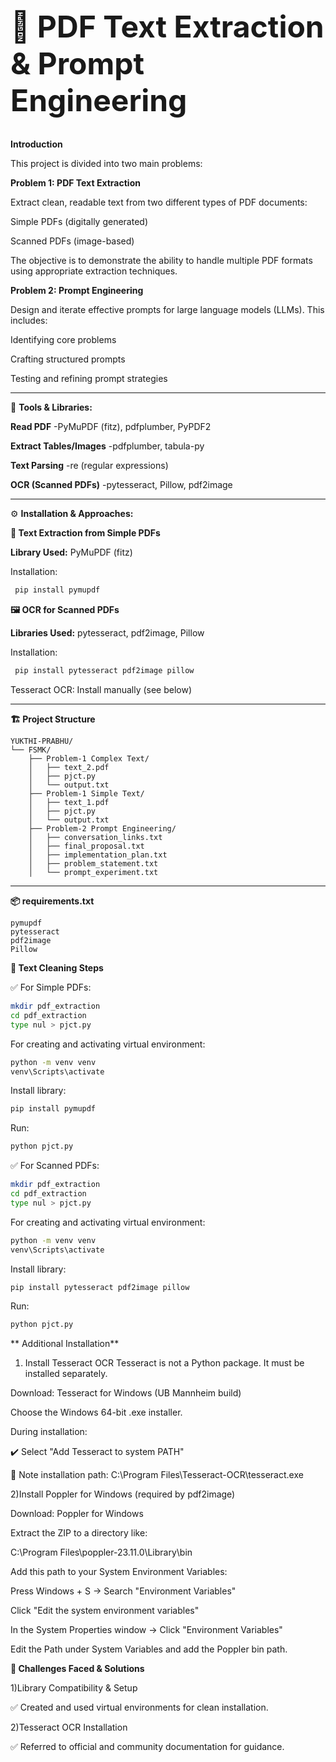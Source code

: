 <h1 style="font-size: 48px;">📄 PDF Text Extraction & Prompt Engineering</h1>

 **Introduction**  
 
This project is divided into two main problems:

**Problem 1: PDF Text Extraction**  

Extract clean, readable text from two different types of PDF documents:  

Simple PDFs (digitally generated)

Scanned PDFs (image-based)

The objective is to demonstrate the ability to handle multiple PDF formats using appropriate extraction techniques.

**Problem 2: Prompt Engineering**

Design and iterate effective prompts for large language models (LLMs). This includes:

Identifying core problems

Crafting structured prompts

Testing and refining prompt strategies

---
🧰 **Tools & Libraries:**

**Read PDF**	              -PyMuPDF (fitz), pdfplumber, PyPDF2

**Extract Tables/Images**	 -pdfplumber, tabula-py

**Text Parsing**	         -re (regular expressions)

**OCR (Scanned PDFs)**	    -pytesseract, Pillow, pdf2image

---

⚙️ **Installation & Approaches:**

**📄 Text Extraction from Simple PDFs**

**Library Used:** PyMuPDF (fitz)

Installation:
```bash
 pip install pymupdf
```


**🖼️ OCR for Scanned PDFs**

**Libraries Used:** pytesseract, pdf2image, Pillow

Installation:
```bash
 pip install pytesseract pdf2image pillow
```


Tesseract OCR: Install manually (see below)

---

**🏗️ Project Structure**
```
YUKTHI-PRABHU/
└── FSMK/
    ├── Problem-1 Complex Text/ 
    │   ├── text_2.pdf
    │   ├── pjct.py
    │   └── output.txt
    ├── Problem-1 Simple Text/
    │   ├── text_1.pdf
    │   ├── pjct.py
    │   └── output.txt
    ├── Problem-2 Prompt Engineering/
    │   ├── conversation_links.txt
    │   ├── final_proposal.txt
    │   ├── implementation_plan.txt
    │   ├── problem_statement.txt
    │   └── prompt_experiment.txt
```
---

**📦 requirements.txt**
```
pymupdf
pytesseract
pdf2image
Pillow
```


**🧹 Text Cleaning Steps**

✅ For Simple PDFs:
```bash
mkdir pdf_extraction
cd pdf_extraction
type nul > pjct.py
```
For creating and activating virtual environment:
```bash
python -m venv venv
venv\Scripts\activate
```
Install library:
```bash
pip install pymupdf
```
Run:
```bash
python pjct.py
```

✅ For Scanned PDFs:
```bash
mkdir pdf_extraction
cd pdf_extraction
type nul > pjct.py
```
For creating and activating virtual environment:
```bash
python -m venv venv
venv\Scripts\activate
```
Install library:
```bash
pip install pytesseract pdf2image pillow
```
Run:
```bash
python pjct.py
```

** Additional Installation**
1) Install Tesseract OCR
Tesseract is not a Python package. It must be installed separately.

Download: Tesseract for Windows (UB Mannheim build)

Choose the Windows 64-bit .exe installer.

During installation:

✔️ Select "Add Tesseract to system PATH"

📁 Note installation path: C:\Program Files\Tesseract-OCR\tesseract.exe

2)Install Poppler for Windows (required by pdf2image)

Download: Poppler for Windows

Extract the ZIP to a directory like:

C:\Program Files\poppler-23.11.0\Library\bin

Add this path to your System Environment Variables:

Press Windows + S → Search "Environment Variables"

Click "Edit the system environment variables"

In the System Properties window → Click "Environment Variables"

Edit the Path under System Variables and add the Poppler bin path.

**🧠 Challenges Faced & Solutions**

1)Library Compatibility & Setup

✅ Created and used virtual environments for clean installation.

2)Tesseract OCR Installation

✅ Referred to official and community documentation for guidance.
